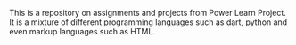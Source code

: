 This is a repository on assignments and projects from Power Learn Project. It is a mixture of different programming languages such as dart, python and even markup languages such as HTML. 
